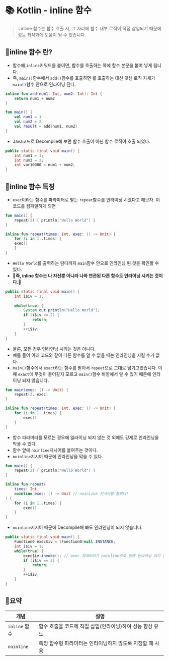 # 📚 Kotlin -  inline 함수

> 💡inline 함수는 함수 호출 시, 그 자리에 함수 내부 로직이 직접 삽입되기 때문에 성능 최적화에 도움이 될 수 있습니다.

## 🤔inline 함수 란?
- 함수에 `inline`키워드를 붙이면, 함수를 호출하는 쪽에 함수 본문을 붙여 넣게 됩니다.
- 즉, `main()`함수에서 `add()`함수를 호출하면 를 호출하는 대신 덧셈 로직 자체가 `main()`함수 안으로 인라이닝 된다.
```kotlin
inline fun add(num1: Int, num2: Int): Int {
    return num1 + num2
}

fun main() {
    val num1 = 1
    val num2 = 2
    val result = add(num1, num2)
}
```
- Java코드로 Decompile해 보면 함수 호출이 아닌 함수 로직이 호출 되었다.
```java
public static final void main() {
    int num1 = 1;
    int num2 = 2;
    int var10000 = num1 + num2;
}
```

## 📒inline 함수 특징
-  `exec`이라는 함수를 파라미터로 받는 `repeat`함수를 인라이닝 시켰다고 해보자. 이 코드를 컴파일하게 되면
```kotlin
fun main() {
    repeat(2) { println("Hello World") }
}

inline fun repeat(times: Int, exec: () -> Unit) {
    for (i in 1..times) {
    exec()
    }
}
```
- `Hello World`를 출력하는 람다까지 `main`함수 안으로 인라인닝 된 것을 확인할 수 있다.
- **🚨즉, inline 함수는 나 자신뿐 아니라 나와 연관된 다른 함수도 인라이닝 시키는 것이다.🚨**
```java
public static final void main() {
    int i$iv = 1;
    
    while(true) {
        System.out.println("Hello World");
        if (i$iv == 2) {
            return;
        }
        ++i$iv;
    }
}
```
-  물론, 모든 경우 인라인닝 시키는 것은 아니다.
- 예를 들어 아래 코드와 같이 다른 함수를 알 수 없을 때는 인라인닝을 시킬 수가 없다.
- `main()`함수에서 `exact`라는 함수를 받아서 `repeat`으로 그대로 넘기고있습니다. 이때 `exact`에 무엇이 들어갈지 모르고 `main()`함수 바깥에서 알 수 있기 때문에 인라이닝 되지 않습니다.
```kotlin
fun main(exec: () -> Unit) {
    repeat(2, exec)
}

inline fun repeat(times: Int, exec: () -> Unit) {
    for (i in 1..times) {
        exec()
    }
}
```

- 함수 파라미터를 모르는 경우에 일라이닝 되지 않는 것 외에도 강제로 인라인닝을 막을 수 있다.
- 함수 앞에 `noinline`지시어를 붙여주는 것이다.
- `noinline`지시어 때문에 인라인닝을 막을 수 있다.

```kotlin
fun main() {
    repeat(2) { println("Hello World") }
}

inline fun repeat(
    times: Int,
    noinline exec: () -> Unit // noinline 지시어를 붙였다!
) {
    for (i in 1..times) {
        exec()
    }
}
```
- `noinline`지시어 때문에 Decompile해 봐도 인라인닝이 되지 않습니다.
```java
public static final void main() {
    Function0 exec$iv = (Function0)null.INSTANCE;
    int i$iv = 1;
    while(true) {
        exec$iv.invoke(); // exec 파라미터가 noinline으로 인해 인라이닝 되지 않았다!!
        if (i$iv == 2) {
            return;
        }
        ++i$iv;
    }
}
```

## 📖요약 
| 개념                 | 설명                                                        |
| ------------------ | --------------------------------------------------------- |
| `inline` 함수        | 함수 호출을 코드에 직접 삽입(인라이닝)하여 성능 향상 유도                         |
| `noinline`         | 특정 함수형 파라미터는 인라이닝하지 않도록 지정할 때 사용                          |
